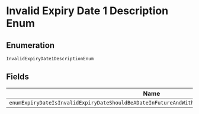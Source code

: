 
# Invalid Expiry Date 1 Description Enum

## Enumeration

`InvalidExpiryDate1DescriptionEnum`

## Fields

| Name |
|  --- |
| `enumExpiryDateIsInvalidExpiryDateShouldBeADateInFutureAndWithinTheThresholdForThePaymentSource` |

